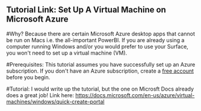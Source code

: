 ## Tutorial Link: Set Up A Virtual Machine on Microsoft Azure

#Why?
Because there are certain Microsoft Azure desktop apps that cannot be run on Macs i.e. the all-important PowerBI. If you are already using a computer running Windows and/or you would prefer to use your Surface, you won't need to set up a virtual machine (VM). 

#Prerequisites:
This tutorial assumes you have successfully set up an Azure subscription. If you don't have an Azure subscription, create a [free account] before you begin.

#Tutorial:
I would write up the tutorial, but the one on Microsft Docs already does a great job!
Link here: <https://docs.microsoft.com/en-us/azure/virtual-machines/windows/quick-create-portal>

[free account]: https://azure.microsoft.com/en-us/free/